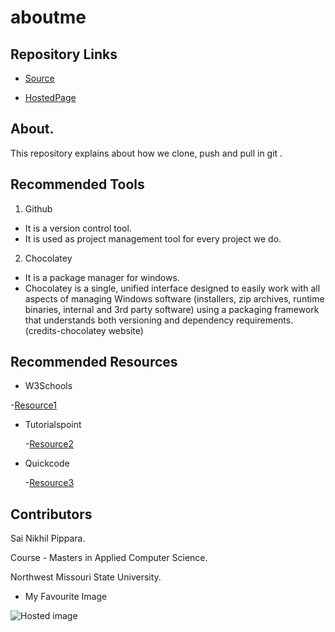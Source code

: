# aboutme

## Repository Links

- [Source](https://github.com/SaiNikhilPippara/aboutme)

- [HostedPage]( https://sainikhilpippara.github.io/aboutme/)

## About.
This repository explains about how we clone, push and pull in git .

## Recommended Tools

 1. Github
  - It is a version control tool.
  - It is used as project management tool for every project we do.

 2. Chocolatey
  - It is a package manager for windows.
  - Chocolatey is a single, unified interface designed to easily work with all aspects of managing Windows software (installers, zip         archives, runtime binaries, internal and 3rd party software) using a packaging framework that understands both versioning and            dependency requirements.(credits-chocolatey website)

## Recommended Resources

- W3Schools

 -[Resource1](https://www.w3schools.com/)

- Tutorialspoint

  -[Resource2](https://www.tutorialspoint.com/)

- Quickcode 

  -[Resource3](http://www.quickcode.co/)

##  Contributors

 Sai Nikhil Pippara.

 Course - Masters in Applied Computer Science.

 Northwest Missouri State University.

- My Favourite Image

![Hosted image](https://images.robertharding.com/preview/RF/MI/HORIZONTAL/1174-4517.jpg)


